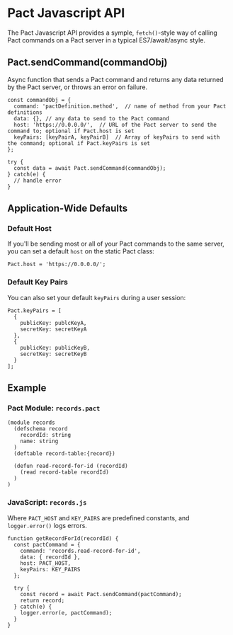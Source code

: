 # Pact Javascript API

The Pact Javascript API provides a symple, `fetch()`-style way of calling Pact commands on a Pact server in a typical ES7/await/async style.

## Pact.sendCommand(commandObj)

Async function that sends a Pact command and returns any data returned by the Pact server, or throws an error on failure.

```
const commandObj = {
  command: 'pactDefinition.method',  // name of method from your Pact definitions
  data: {}, // any data to send to the Pact command
  host: 'https://0.0.0.0/',  // URL of the Pact server to send the command to; optional if Pact.host is set
  keyPairs: [keyPairA, keyPairB]  // Array of keyPairs to send with the command; optional if Pact.keyPairs is set
};

try {
  const data = await Pact.sendCommand(commandObj);
} catch(e) {
  // handle error
}
```

## Application-Wide Defaults

### Default Host

If you'll be sending most or all of your Pact commands to the same server, you can set a default `host` on the static Pact class:

```
Pact.host = 'https://0.0.0.0/';
```

### Default Key Pairs

You can also set your default `keyPairs` during a user session:

```
Pact.keyPairs = [
  {
    publicKey: publcKeyA,
    secretKey: secretKeyA
  },
  {
    publicKey: publicKeyB,
    secretKey: secretKeyB
  }
];
```

## Example

### Pact Module: `records.pact`

```
(module records
  (defschema record
    recordId: string
    name: string
  )
  (deftable record-table:{record})

  (defun read-record-for-id (recordId)
    (read record-table recordId)
  )
)
```

### JavaScript: `records.js`

Where `PACT_HOST` and `KEY_PAIRS` are predefined constants, and `logger.error()` logs errors.

```
function getRecordForId(recordId) {
  const pactCommand = {
    command: 'records.read-record-for-id',
    data: { recordId },
    host: PACT_HOST,
    keyPairs: KEY_PAIRS
  };

  try {
    const record = await Pact.sendCommand(pactCommand);
    return record;
  } catch(e) {
    logger.error(e, pactCommand);
  }
}
```
